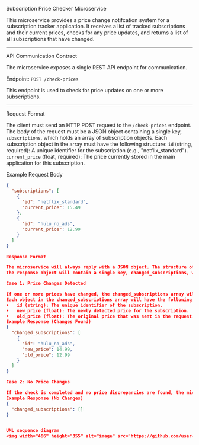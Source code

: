 Subscription Price Checker Microservice

This microservice provides a price change notifcation system for a subscription tracker application. It receives a list of tracked subscriptions and their current prices, checks for any price updates, and returns a list of all subscriptions that have changed.

--------------------------------------------------------------

API Communication Contract

The microservice exposes a single REST API endpoint for communication.

Endpoint: `POST /check-prices`

This endpoint is used to check for price updates on one or more subscriptions.

--------------------------------------------------------------

Request Format

The client must send an HTTP POST request to the `/check-prices` endpoint. The body of the request must be a JSON object containing a single key, `subscriptions`, which holds an array of subscription objects.
Each subscription object in the array must have the following structure:
`id` (string, required): A unique identifier for the subscription (e.g., "netflix_standard").
`current_price` (float, required): The price currently stored in the main application for this subscription.

Example Request Body

```json
{
  "subscriptions": [
    {
      "id": "netflix_standard",
      "current_price": 15.49
    },
    {
      "id": "hulu_no_ads",
      "current_price": 12.99
    }
  ]
}

Response Format

The microservice will always reply with a JSON object. The structure of the response indicates whether any price changes were detected.
The response object will contain a single key, changed_subscriptions, which holds an array of objects.

Case 1: Price Changes Detected

If one or more prices have changed, the changed_subscriptions array will be populated with an object for each subscription that was updated.
Each object in the changed_subscriptions array will have the following structure:
•	id (string): The unique identifier of the subscription.
•	new_price (float): The newly detected price for the subscription.
•	old_price (float): The original price that was sent in the request.
Example Response (Changes Found)
{
  "changed_subscriptions": [
    {
      "id": "hulu_no_ads",
      "new_price": 14.99,
      "old_price": 12.99
    }
  ]
}

Case 2: No Price Changes

If the check is completed and no price discrepancies are found, the microservice will return the same structure, but the changed_subscriptions array will be empty. This confirms that the check was successful and no prices have changed.
Example Response (No Changes)
{
  "changed_subscriptions": []
}


UML sequence diagram
<img width="466" height="355" alt="image" src="https://github.com/user-attachments/assets/5ca6b649-9c2b-4c9c-ae1d-a38eba10cbcf" />

